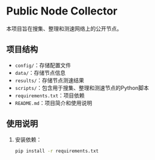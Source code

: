 # Public Node Collector

本项目旨在搜集、整理和测速网络上的公开节点。

## 项目结构

- `config/`：存储配置文件
- `data/`：存储节点信息
- `results/`：存储节点测速结果
- `scripts/`：包含用于搜集、整理和测速节点的Python脚本
- `requirements.txt`：项目依赖
- `README.md`：项目简介和使用说明

## 使用说明

1. 安装依赖：
   ```bash
   pip install -r requirements.txt
